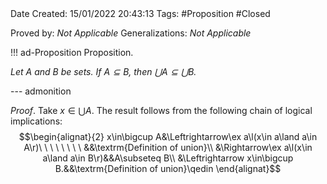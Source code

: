 <br />
<br />

Date Created: 15/01/2022 20:43:13
Tags: #Proposition #Closed 

Proved by: _Not Applicable_ 
Generalizations: _Not Applicable_

!!! ad-Proposition Proposition.

_Let $A$ and $B$ be sets. If $A\subseteq B$, then $\bigcup A\subseteq\bigcup B$._

--- admonition

_Proof_. Take $x\in\bigcup A$. The result follows from the following chain of logical implications:
$$\begin{alignat}{2}
    x\in\bigcup A&\Leftrightarrow\ex a\l(x\in a\land a\in A\r)\ \ \ \ \ \ \ \ &&\textrm{Definition of union}\\
    &\Rightarrow\ex a\l(x\in a\land a\in B\r)&&A\subseteq B\\
    &\Leftrightarrow x\in\bigcup B.&&\textrm{Definition of union}\qedin
\end{alignat}$$
